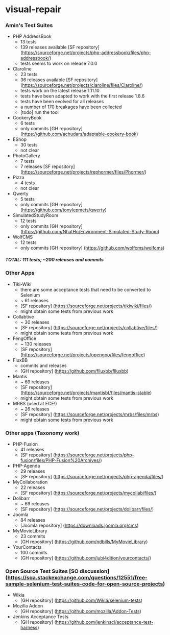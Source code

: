 # visual-repair


###  Amin's Test Suites

* PHP AddressBook 
	* 13 tests
	* 139 releases available [SF repository] (https://sourceforge.net/projects/php-addressbook/files/php-addressbook/)
	* tests seems to work on release 7.0.0
* Claroline
	* 23 tests
	* 36 releases available [SF repository] (https://sourceforge.net/projects/claroline/files/Claroline/)
	* tests work on the latest release 1.11.10
	* tests have been adapted to work with the first release 1.8.6
	* tests have been evolved for all releases
	* a number of 170 breakages have been collected
	* [todo] run the tool
* CookeryBook
	* 6 tests
	* only commits [GH repository] (https://github.com/achudars/adaptable-cookery-book)
* EShop
	* 30 tests
	* not clear
* PhotoGallery
	* 7 tests
	* 7 releases [SF repository] (https://sourceforge.net/projects/rephormer/files/Phormer/)
* Pizza
	* 4 tests
	* not clear
* Qwerty
	* 5 tests
	* only commits [GH repository] (https://github.com/tonylepmets/qwerty)
* SimulatedStudyRoom
	* 12 tests
	* only commits [GH repository] (https://github.com/NhatHo/Environment-Simulated-Study-Room)
* WolfCMS
	* 12 tests
	* only commits [GH repository] (https://github.com/wolfcms/wolfcms)

##### TOTAL: 111 tests; ~200 releases and commits

###  Other Apps
* Tiki-Wiki 
	* there are some acceptance tests that need to be converted to Selenium
	* ~ 61 releases
	* [SF repository] (https://sourceforge.net/projects/tikiwiki/files/)
	* might obtain some tests from previous work
* Collabtive 
	* ~ 30 releases
	* [SF repository] (https://sourceforge.net/projects/collabtive/files/)
	* might obtain some tests from previous work
* FengOffice
	* ~ 130 releases
	* [SF repository] (https://sourceforge.net/projects/opengoo/files/fengoffice)
* FluxBB
	* commits and releases
	* [GH repository] (https://github.com/flluxbb/flluxbb)
* Mantis
	* ~ 69 releases
	* [SF repository] (https://sourceforge.net/projects/mantisbt/files/mantis-stable)
	* might obtain some tests from previous work
* MRBS (used at ECE!)
	* ~ 26 releases
	* [SF repository] (https://sourceforge.net/projects/mrbs/files/mrbs)
	* might obtain some tests from previous work

### Other apps (Taxonomy work)
* PHP-Fusion
	* 41 releases
	* [SF repository] (https://sourceforge.net/projects/php-fusion/files/PHP-Fusion%20Archives/)
* PHP-Agenda
	* 29 releases 
	* [SF repository] (https://sourceforge.net/projects/php-agenda/files/)
* MyCollaboration
	* 22 releases	 	
	* [SF repository] (https://sourceforge.net/projects/mycollab/files/)
* Dolibarr 
	* ~ 69 releases
	* [SF repository] (https://sourceforge.net/projects/dolibarr/files/)
* Joomla
	* 84 releases
	* [Joomla repository] (https://downloads.joomla.org/cms)
* MyMovieLibrary
	* 23 commits
	* [GH repository] (https://github.com/ndbills/MyMovieLibrary)
* YourContacts
	* 100 commits
	* [GH repository] (https://github.com/jubi4dition/yourcontacts/)

### Open Source Test Suites [SO discussion] (https://sqa.stackexchange.com/questions/12551/free-sample-selenium-test-suites-code-for-open-source-projects)

* Wikia
	* [GH repository] (https://github.com/Wikia/selenium-tests)
* Mozilla Addon
	* [GH repository] (https://github.com/mozilla/Addon-Tests)
* Jenkins Acceptance Tests
	* [GH repository] (https://github.com/jenkinsci/acceptance-test-harness)
  